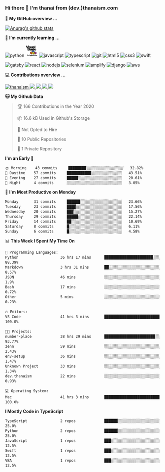 ### Hi there 👋 I'm thanai from (dev.)thanaism.com

<!-- バッジ関連 -->
<!--
メイン：https://shields.io/category/social
GitHub view：https://github.com/antonkomarev/github-profile-views-counter
Qiita contributions：https://qiita.com/mikkame/items/f2c60d9caf8a8e38ec50
 -->

🍎 **My GitHub overview ...**

<!-- GitHubトロフィー -->
<!--
https://github.com/ryo-ma/github-profile-trophy
 -->

<!-- [![trophy](https://github-profile-trophy.vercel.app/?username=thanaism)](https://github.com/thanaism/thanaism) -->

<!-- GitHubステータス -->
<!--
https://github.com/anuraghazra/github-readme-stats
 -->

[![Anurag's github stats](https://github-readme-stats.vercel.app/api?username=thanaism&count_private=true&show_icons=true)](https://github.com/thanaism/thanaism)

<!-- [![ReadMe Card](https://github-readme-stats.vercel.app/api/pin/?username=thanaism&repo=thanaism)](https://github.com/thanaism/thanaism) -->

<!-- Skill icons -->
<!--
https://rahuldkjain.github.io/gh-profile-readme-generator/
 -->

🌱 **I’m currently learning ...**

<!-- #### Language and Tools -->

<p align="left">
  <!-- python -->
  <img src="https://devicons.github.io/devicon/devicon.git/icons/python/python-original.svg" alt="python" width="40" height="40"/>
  <!-- vba -->
  <img src="images/vba.png" alt="vba" width="40" height="40"/>
  <!-- javascript -->
  <img src="https://devicons.github.io/devicon/devicon.git/icons/javascript/javascript-original.svg" alt="javascript" width="40" height="40"/>
  <!-- typescript -->
  <img src="https://devicons.github.io/devicon/devicon.git/icons/typescript/typescript-original.svg" alt="typescript" width="40" height="40"/>
  <!-- git -->
  <img src="https://www.vectorlogo.zone/logos/git-scm/git-scm-icon.svg" alt="git" width="40" height="40"/>
  <!-- html5 -->
  <img src="https://devicons.github.io/devicon/devicon.git/icons/html5/html5-original-wordmark.svg" alt="html5" width="40" height="40"/>
  <!-- css3 -->
  <img src="https://devicons.github.io/devicon/devicon.git/icons/css3/css3-original-wordmark.svg" alt="css3" width="40" height="40"/>
  <!-- swift -->
  <img src="https://devicons.github.io/devicon/devicon.git/icons/swift/swift-original-wordmark.svg" alt="swift" width="40" height="40"/>
</p>
<p align="left">
  <!-- gatsby -->
  <img src="https://www.vectorlogo.zone/logos/gatsbyjs/gatsbyjs-icon.svg" alt="gatsby" width="40" height="40"/>
  <!-- react -->
  <img src="https://devicons.github.io/devicon/devicon.git/icons/react/react-original-wordmark.svg" alt="react" width="40" height="40"/>
  <!-- nodejs -->
  <img src="https://devicons.github.io/devicon/devicon.git/icons/nodejs/nodejs-original-wordmark.svg" alt="nodejs" width="40" height="40"/>
  <!-- selenium -->
  <img src="https://raw.githubusercontent.com/detain/svg-logos/780f25886640cef088af994181646db2f6b1a3f8/svg/selenium-logo.svg" alt="selenium" width="40" height="40"/>
  <!-- amplify -->
  <img src="https://docs.amplify.aws/assets/logo-dark.svg" alt="amplify" width="40" height="40"/>
  <!-- django -->
  <img src="https://devicons.github.io/devicon/devicon.git/icons/django/django-original.svg" alt="django" width="40" height="40"/>
  <!-- aws -->
  <img src="https://devicons.github.io/devicon/devicon.git/icons/amazonwebservices/amazonwebservices-original-wordmark.svg" alt="aws" width="40" height="40"/>
</p>

💻 **Contributions overview ...**

<p align="left">

  <a href="https://github.com/thanaism/thanaism/">
    <img src="https://komarev.com/ghpvc/?username=thanaism" alt="thanaism" />
  </a>
  <a href="http://twitter.com/okinawa__noodle">
    <img height="20" src="https://img.shields.io/twitter/follow/okinawa__noodle?label=Twitter&logo=twitter&style=flat" />
  </a>
  <a href="https://github.com/thanaism">
    <img height="20" src="https://img.shields.io/github/followers/thanaism?label=follow&logo=github&style=flat" />
  </a>
  <!-- <a href="https://www.reddit.com/user/thanaism">
    <img height="20" src="https://img.shields.io/reddit/user-karma/combined/thanaism?label=Reddit&logo=reddit&style=flat" />
  </a>
  <a href="https://stackoverflow.com/users/5720201/thanaism">
    <img height="20" src="https://img.shields.io/stackexchange/stackoverflow/r/5720201?label=StackOverflow&logo=stack-overflow&style=flat" /> -->
  </a>
  <a href="http://qiita.com/thanai">
    <img height="20" src="https://qiita-badge.apiapi.app/s/thanai/posts.svg" />
  </a>
  <//qiita.com/thanai">
    <img height="20" src="https://qiita-badge.apiapi.app/s/thanai/contributions.svg" />
  </a>
</p>

<!--START_SECTION:waka-->
**🐱 My Github Data** 

> 🏆 166 Contributions in the Year 2020
 > 
> 📦 16.6 kB Used in Github's Storage 
 > 
> 🚫 Not Opted to Hire
 > 
> 📜 10 Public Repositories
 > 
> 🔑 1 Private Repository 
 > 
**I'm an Early 🐤** 

```text
🌞 Morning    43 commits     ████████░░░░░░░░░░░░░░░░░   32.82% 
🌆 Daytime    57 commits     ███████████░░░░░░░░░░░░░░   43.51% 
🌃 Evening    27 commits     █████░░░░░░░░░░░░░░░░░░░░   20.61% 
🌙 Night      4 commits      ░░░░░░░░░░░░░░░░░░░░░░░░░   3.05%

```
📅 **I'm Most Productive on Monday** 

```text
Monday       31 commits     ██████░░░░░░░░░░░░░░░░░░░   23.66% 
Tuesday      23 commits     ████░░░░░░░░░░░░░░░░░░░░░   17.56% 
Wednesday    20 commits     ███░░░░░░░░░░░░░░░░░░░░░░   15.27% 
Thursday     29 commits     █████░░░░░░░░░░░░░░░░░░░░   22.14% 
Friday       14 commits     ██░░░░░░░░░░░░░░░░░░░░░░░   10.69% 
Saturday     8 commits      █░░░░░░░░░░░░░░░░░░░░░░░░   6.11% 
Sunday       6 commits      █░░░░░░░░░░░░░░░░░░░░░░░░   4.58%

```


📊 **This Week I Spent My Time On** 

```text
💬 Programming Languages: 
Python                   36 hrs 17 mins      ██████████████████████░░░   88.39% 
Markdown                 3 hrs 31 mins       ██░░░░░░░░░░░░░░░░░░░░░░░   8.57% 
JSON                     46 mins             ░░░░░░░░░░░░░░░░░░░░░░░░░   1.9% 
Bash                     17 mins             ░░░░░░░░░░░░░░░░░░░░░░░░░   0.72% 
Other                    5 mins              ░░░░░░░░░░░░░░░░░░░░░░░░░   0.23%

🔥 Editors: 
VS Code                  41 hrs 3 mins       █████████████████████████   100.0%

🐱‍💻 Projects: 
number-place             38 hrs 29 mins      ███████████████████████░░   93.77% 
zenn                     59 mins             ░░░░░░░░░░░░░░░░░░░░░░░░░   2.43% 
env-setup                36 mins             ░░░░░░░░░░░░░░░░░░░░░░░░░   1.47% 
Unknown Project          33 mins             ░░░░░░░░░░░░░░░░░░░░░░░░░   1.34% 
dev.thanaism             22 mins             ░░░░░░░░░░░░░░░░░░░░░░░░░   0.93%

💻 Operating System: 
Mac                      41 hrs 3 mins       █████████████████████████   100.0%

```

**I Mostly Code in TypeScript** 

```text
TypeScript               2 repos             ██████░░░░░░░░░░░░░░░░░░░   25.0% 
Python                   2 repos             ██████░░░░░░░░░░░░░░░░░░░   25.0% 
JavaScript               1 repos             ███░░░░░░░░░░░░░░░░░░░░░░   12.5% 
Swift                    1 repos             ███░░░░░░░░░░░░░░░░░░░░░░   12.5% 
VBA                      1 repos             ███░░░░░░░░░░░░░░░░░░░░░░   12.5%

```



<!--END_SECTION:waka-->
